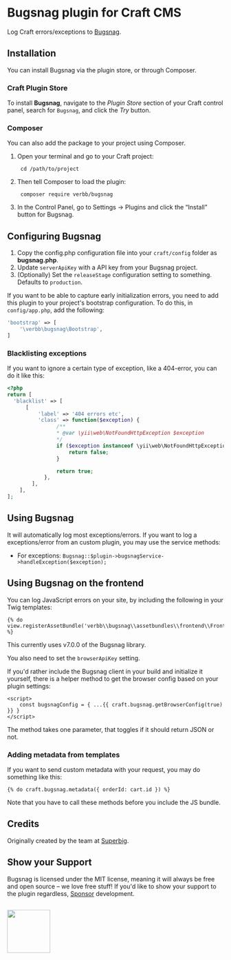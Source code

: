 # Bugsnag plugin for Craft CMS
Log Craft errors/exceptions to [Bugsnag](https://www.bugsnag.com/).

## Installation
You can install Bugsnag via the plugin store, or through Composer.

### Craft Plugin Store
To install **Bugsnag**, navigate to the _Plugin Store_ section of your Craft control panel, search for `Bugsnag`, and click the _Try_ button.

### Composer
You can also add the package to your project using Composer.

1. Open your terminal and go to your Craft project:

        cd /path/to/project

2. Then tell Composer to load the plugin:
    
        composer require verbb/bugsnag

3. In the Control Panel, go to Settings → Plugins and click the “Install” button for Bugsnag.

## Configuring Bugsnag
1. Copy the config.php configuration file into your `craft/config` folder as **bugsnag.php**.
2. Update `serverApiKey` with a API key from your Bugsnag project.
3. (Optionally) Set the `releaseStage` configuration setting to something. Defaults to `production`.

If you want to be able to capture early initialization errors, you need to add this plugin to your project's bootstrap configuration. To do this, in `config/app.php`, add the following:

```php
'bootstrap' => [
    '\verbb\bugsnag\Bootstrap',
]
```

### Blacklisting exceptions
If you want to ignore a certain type of exception, like a 404-error, you can do it like this: 

```php
<?php
return [
  'blacklist' => [
      [
          'label' => '404 errors etc',
          'class' => function($exception) {
                /**
                * @var \yii\web\NotFoundHttpException $exception
                */
                if ($exception instanceof \yii\web\NotFoundHttpException && $exception->statusCode === 404) {
                    return false;
                }

                return true;
            },
        ],
    ],  
];
```

## Using Bugsnag
It will automatically log most exceptions/errors. If you want to log a exceptions/error from an custom plugin, you may use the service methods:

- For exceptions: `Bugsnag::$plugin->bugsnagService->handleException($exception);`

## Using Bugsnag on the frontend
You can log JavaScript errors on your site, by including the following in your Twig templates:

```twig
{% do view.registerAssetBundle('verbb\\bugsnag\\assetbundles\\frontend\\FrontEndAsset') %}
```

This currently uses v7.0.0 of the Bugsnag library.

You also need to set the `browserApiKey` setting.

If you'd rather include the Bugsnag client in your build and initialize it yourself, there is a helper method to get the browser config based on your plugin settings:

```twig
<script>
    const bugsnagConfig = { ...{{ craft.bugsnag.getBrowserConfig(true) }} }
</script>
```

The method takes one parameter, that toggles if it should return JSON or not.

### Adding metadata from templates
If you want to send custom metadata with your request, you may do something like this:

```twig
{% do craft.bugsnag.metadata({ orderId: cart.id }) %}
```

Note that you have to call these methods before you include the JS bundle.

## Credits
Originally created by the team at [Superbig](https://superbig.co/).

## Show your Support
Bugsnag is licensed under the MIT license, meaning it will always be free and open source – we love free stuff! If you'd like to show your support to the plugin regardless, [Sponsor](https://github.com/sponsors/verbb) development.

<h2></h2>

<a href="https://verbb.io" target="_blank">
    <img width="100" src="https://verbb.io/assets/img/verbb-pill.svg">
</a>
